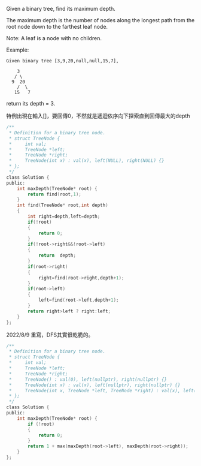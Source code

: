 Given a binary tree, find its maximum depth.

The maximum depth is the number of nodes along the longest path from the root node down to the farthest leaf node.

Note: A leaf is a node with no children.

Example:
```
Given binary tree [3,9,20,null,null,15,7],

    3
   / \
  9  20
    /  \
   15   7
 ```
return its depth = 3.

特例出現在輸入[]，要回傳0，不然就是遞迴依序向下探索直到回傳最大的depth

```c
/**
 * Definition for a binary tree node.
 * struct TreeNode {
 *     int val;
 *     TreeNode *left;
 *     TreeNode *right;
 *     TreeNode(int x) : val(x), left(NULL), right(NULL) {}
 * };
 */
class Solution {
public:
    int maxDepth(TreeNode* root) {
        return find(root,1);
    }
    int find(TreeNode* root,int depth)
    {
        int right=depth,left=depth;
        if(!root)
        {
            return 0;
        }
        if(!root->right&&!root->left)
        {
            return  depth;
        }
        if(root->right)
        {
            right=find(root->right,depth+1);
        }
        if(root->left)
        {
            left=find(root->left,depth+1);
        }
        return right>left ? right:left;
    }
};
```

2022/8/9 重寫，DFS其實很乾脆的。  
```c
/**
 * Definition for a binary tree node.
 * struct TreeNode {
 *     int val;
 *     TreeNode *left;
 *     TreeNode *right;
 *     TreeNode() : val(0), left(nullptr), right(nullptr) {}
 *     TreeNode(int x) : val(x), left(nullptr), right(nullptr) {}
 *     TreeNode(int x, TreeNode *left, TreeNode *right) : val(x), left(left), right(right) {}
 * };
 */
class Solution {
public:
    int maxDepth(TreeNode* root) {
        if (!root)
        {
            return 0;
        }
        return 1 + max(maxDepth(root->left), maxDepth(root->right));
    }
};
```
